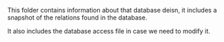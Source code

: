 This folder contains information about that database deisn, 
it includes a snapshot of the relations found in the database. 

It also includes the database access file in case we need to modify it.
